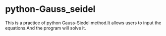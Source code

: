 # python-Gauss_seidel

This is a practice of python Gauss-Siedel method.It allows users to input the equations.And the program will solve it.

